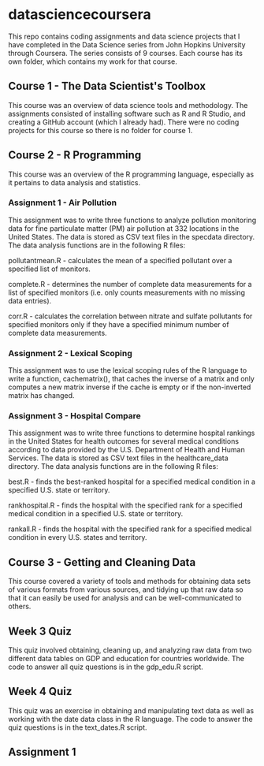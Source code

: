 # datasciencecoursera

This repo contains coding assignments and data science projects that I have completed in the Data Science series from John Hopkins University through Coursera. The series consists of 9 courses. Each course has its own folder, which contains my work for that course.

## Course 1 - The Data Scientist's Toolbox

This course was an overview of data science tools and methodology. The assignments consisted of installing software such as R and R Studio, and creating a GitHub account (which I already had). There were no coding projects for this course so there is no folder for course 1.

## Course 2 - R Programming

This course was an overview of the R programming language, especially as it pertains to data analysis and statistics.

### Assignment 1 - Air Pollution

This assignment was to write three functions to analyze pollution monitoring data for fine particulate matter (PM) air pollution at 332 locations in the United States. The data is stored as CSV text files in the specdata directory. The data analysis functions are in the following R files:

pollutantmean.R - calculates the mean of a specified pollutant over a specified list of monitors.

complete.R - determines the number of complete data measurements for a list of specified monitors (i.e. only counts measurements with no missing data entries).

corr.R - calculates the correlation between nitrate and sulfate pollutants for specified monitors only if they have a specified minimum number of complete data measurements.

### Assignment 2 - Lexical Scoping

This assignment was to use the lexical scoping rules of the R language to write a function, cachematrix(), that caches the inverse of a matrix and only computes a new matrix inverse if the cache is empty or if the non-inverted matrix has changed.

### Assignment 3 - Hospital Compare

This assignment was to write three functions to determine hospital rankings in the United States for health outcomes for several medical conditions according to data provided by the U.S. Department of Health and Human Services. The data is stored as CSV text files in the healthcare_data directory. The data analysis functions are in the following R files:

best.R - finds the best-ranked hospital for a specified medical condition in a specified U.S. state or territory.

rankhospital.R - finds the hospital with the specified rank for a specified medical condition in a specified U.S. state or territory.

rankall.R - finds the hospital with the specified rank for a specified medical condition in every U.S. states and territory.

## Course 3 - Getting and Cleaning Data

This course covered a variety of tools and methods for obtaining data sets of various formats from various sources, and tidying up that raw data so that it can easily be used for analysis and can be well-communicated to others.

## Week 3 Quiz

This quiz involved obtaining, cleaning up, and analyzing raw data from two different data tables on GDP and education for countries worldwide. The code to answer all quiz questions is in the gdp_edu.R script.

## Week 4 Quiz

This quiz was an exercise in obtaining and manipulating text data as well as working with the date data class in the R language. The code to answer the quiz questions is in the text_dates.R script.

## Assignment 1